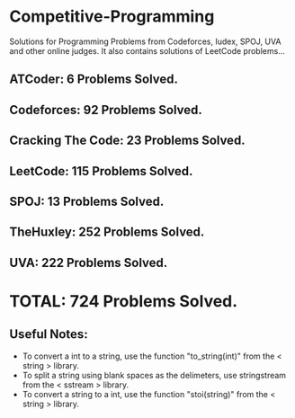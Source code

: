 # Competitive-Programming
Solutions for Programming Problems from Codeforces, Iudex, SPOJ, UVA and other online judges. It also contains solutions of LeetCode problems...

## ATCoder: 6 Problems Solved.
## Codeforces: 92 Problems Solved.
## Cracking The Code: 23 Problems Solved.
## LeetCode: 115 Problems Solved.
## SPOJ: 13 Problems Solved.
## TheHuxley: 252 Problems Solved.
## UVA: 222 Problems Solved.

# TOTAL: 724 Problems Solved.

## Useful Notes:
* To convert a int to a string, use the function "to_string(int)" from the < string > library.
* To split a string using blank spaces as the delimeters, use stringstream from the < sstream > library.
* To convert a string to a int, use the function "stoi(string)" from the < string > library.
